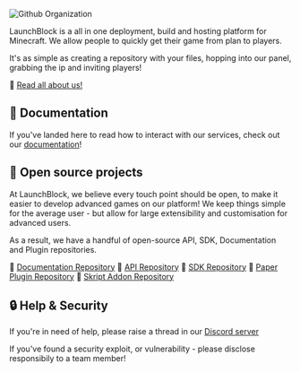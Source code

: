 ![Github Organization](https://github.com/user-attachments/assets/7cb9d17a-83f9-41d1-9349-cae3459e98cb)

LaunchBlock is a all in one deployment, build and hosting platform for Minecraft. We allow people to quickly get their game from plan to players.

It's as simple as creating a repository with your files, hopping into our panel, grabbing the ip and inviting players!

🔗 [Read all about us!](https://launchblock.gg)

## 📖 Documentation
If you've landed here to read how to interact with our services, check out our [documentation](https://docs.launchblock.gg)!

## 👀 Open source projects
At LaunchBlock, we believe every touch point should be open, to make it easier to develop advanced games on our platform! We keep things simple for the average user - but allow for large extensibility and customisation for advanced users.

As a result, we have a handful of open-source API, SDK, Documentation and Plugin repositories.

🔗 [Documentation Repository](https://github.com/launchblockmc/ui-docs)
🔗 [API Repository](https://github.com/launchblockmc/api-gateway)
🔗 [SDK Repository](https://github.com/launchblockmc/sdk-java)
🔗 [Paper Plugin Repository](https://github.com/launchblockmc/plugin-paper)
🔗 [Skript Addon Repository](https://github.com/launchblockmc/plugin-skript)

## 🔒 Help & Security
If you're in need of help, please raise a thread in our [Discord server](https://discord.gg/Dphy5ud27g)

If you've found a security exploit, or vulnerability - please disclose responsibily to a team member!

